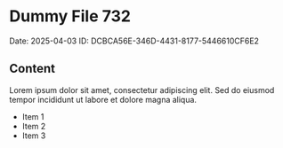 # Dummy File 732

Date: 2025-04-03
ID: DCBCA56E-346D-4431-8177-5446610CF6E2

## Content

Lorem ipsum dolor sit amet, consectetur adipiscing elit.
Sed do eiusmod tempor incididunt ut labore et dolore magna aliqua.

* Item 1
* Item 2
* Item 3

